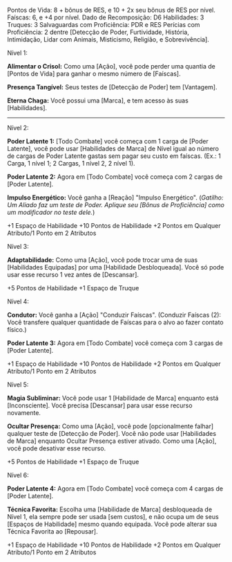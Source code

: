 Pontos de Vida: 8 + bônus de RES, e 10 + 2x seu bônus de RES por nível.
Faíscas: 6, e +4 por nível.
Dado de Recomposição: D6
Habilidades: 3
Truques: 3
Salvaguardas com Proficiência: PDR e RES
Perícias com Proficiência: 2 dentre [Detecção de Poder, Furtividade, História, Intimidação, Lidar com Animais, Misticismo, Religião, e Sobrevivência].

Nível 1: 

**Alimentar o Crisol:** Como uma [Ação], você pode perder uma quantia de [Pontos de Vida] para ganhar o mesmo número de [Faíscas]. 

**Presença Tangível:** Seus testes de [Detecção de Poder] tem [Vantagem].

**Eterna Chaga:** Você possui uma [Marca], e tem acesso às suas [Habilidades].

------------------------------------------------------------------------------












Nível 2:

**Poder Latente 1:** [Todo Combate] você começa com 1 carga de [Poder Latente], você pode usar [Habilidades de Marca] de Nível igual ao número de cargas de Poder Latente gastas sem pagar seu custo em faíscas. (Ex.: 1 Carga, 1 nível 1; 2 Cargas, 1 nível 2, 2 nível 1).

**Poder Latente 2:** Agora em [Todo Combate] você começa com 2 cargas de [Poder Latente].

**Impulso Energético:** Você ganha a [Reação] "Impulso Energético". (*Gatilho: Um Aliado faz um teste de Poder. Aplique seu [Bônus de Proficiência] como um modificador no teste dele.*)

+1 Espaço de Habilidade
+10 Pontos de Habilidade
+2 Pontos em Qualquer Atributo/1 Ponto em 2 Atributos

Nível 3:



**Adaptabilidade:** Como uma [Ação], você pode trocar uma de suas [Habilidades Equipadas] por uma [Habilidade Desbloqueada]. Você só pode usar esse recurso 1 vez antes de [Descansar].

+5 Pontos de Habilidade
+1 Espaço de Truque

Nível 4:

**Condutor:** Você ganha a [Ação] "Conduzir Faíscas". (Conduzir Faíscas (2): Você transfere qualquer quantidade de Faíscas para o alvo ao fazer contato físico.)

**Poder Latente 3:** Agora em [Todo Combate] você começa com 3 cargas de [Poder Latente].

+1 Espaço de Habilidade
+10 Pontos de Habilidade
+2 Pontos em Qualquer Atributo/1 Ponto em 2 Atributos

Nível 5:

**Magia Subliminar:** Você pode usar 1 [Habilidade de Marca] enquanto está [Inconsciente]. Você precisa [Descansar] para usar esse recurso novamente.

**Ocultar Presença:** Como uma [Ação], você pode [opcionalmente falhar] qualquer teste de [Detecção de Poder]. Você não pode usar [Habilidades de Marca] enquanto Ocultar Presença estiver ativado. Como uma [Ação], você pode desativar esse recurso.

+5 Pontos de Habilidade
+1 Espaço de Truque

Nível 6:

**Poder Latente 4:** Agora em [Todo Combate] você começa com 4 cargas de [Poder Latente].

**Técnica Favorita:** Escolha uma [Habilidade de Marca] desbloqueada de Nível 1, ela sempre pode ser usada [sem custos], e não ocupa um de seus [Espaços de Habilidade] mesmo quando equipada. Você pode alterar sua Técnica Favorita ao [Repousar].

+1 Espaço de Habilidade
+10 Pontos de Habilidade
+2 Pontos em Qualquer Atributo/1 Ponto em 2 Atributos